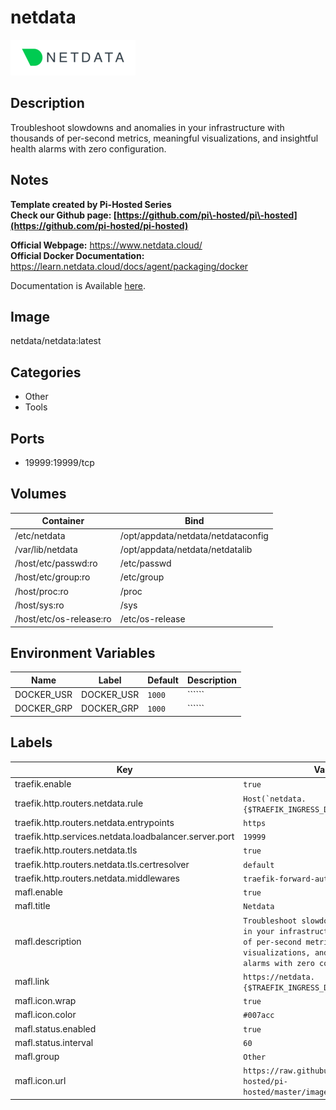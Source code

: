 # netdata

![Logo](images/netdata.png)

## Description
Troubleshoot slowdowns and anomalies in your infrastructure with thousands of per\-second metrics, meaningful visualizations, and insightful health alarms with zero configuration.

## Notes
**Template created by Pi\-Hosted Series**  
**Check our Github page: [https://github.com/pi\-hosted/pi\-hosted](https://github.com/pi-hosted/pi-hosted)**  
  
**Official Webpage:** <https://www.netdata.cloud/>  
**Official Docker Documentation:** <https://learn.netdata.cloud/docs/agent/packaging/docker>  
  
  
Documentation is Available [here](https://learn.netdata.cloud/).

## Image
netdata/netdata:latest

## Categories
- Other
- Tools

## Ports
- 19999:19999/tcp

## Volumes
| Container | Bind |
|-----------|------|
| /etc/netdata | /opt/appdata/netdata/netdataconfig |
| /var/lib/netdata | /opt/appdata/netdata/netdatalib |
| /host/etc/passwd:ro | /etc/passwd |
| /host/etc/group:ro | /etc/group |
| /host/proc:ro | /proc |
| /host/sys:ro | /sys |
| /host/etc/os-release:ro | /etc/os-release |

## Environment Variables
| Name | Label | Default | Description |
|------|-------|---------|-------------|
| DOCKER_USR | DOCKER_USR | ```1000``` | `````` |
| DOCKER_GRP | DOCKER_GRP | ```1000``` | `````` |

## Labels
| Key | Value |
|-----|-------|
| traefik.enable | ```true``` |
| traefik.http.routers.netdata.rule | ```Host(`netdata.{$TRAEFIK_INGRESS_DOMAIN}`)``` |
| traefik.http.routers.netdata.entrypoints | ```https``` |
| traefik.http.services.netdata.loadbalancer.server.port | ```19999``` |
| traefik.http.routers.netdata.tls | ```true``` |
| traefik.http.routers.netdata.tls.certresolver | ```default``` |
| traefik.http.routers.netdata.middlewares | ```traefik-forward-auth``` |
| mafl.enable | ```true``` |
| mafl.title | ```Netdata``` |
| mafl.description | ```Troubleshoot slowdowns and anomalies in your infrastructure with thousands of per-second metrics, meaningful visualizations, and insightful health alarms with zero configuration.``` |
| mafl.link | ```https://netdata.{$TRAEFIK_INGRESS_DOMAIN}``` |
| mafl.icon.wrap | ```true``` |
| mafl.icon.color | ```#007acc``` |
| mafl.status.enabled | ```true``` |
| mafl.status.interval | ```60``` |
| mafl.group | ```Other``` |
| mafl.icon.url | ```https://raw.githubusercontent.com/pi-hosted/pi-hosted/master/images/netdata.png``` |


